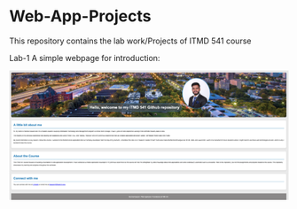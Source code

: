 # Web-App-Projects
This repository contains the lab work/Projects of ITMD 541 course

Lab-1 A simple webpage for introduction: 

![Lab 1 image](Lab-1/Lab1-preview.png)
